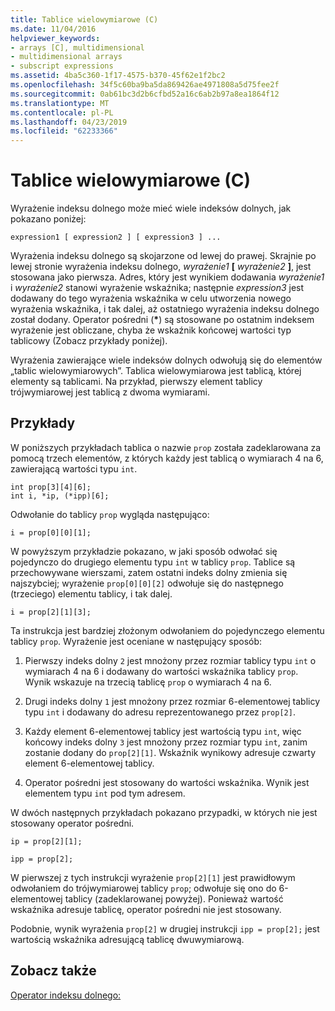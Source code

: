 ```yaml
---
title: Tablice wielowymiarowe (C)
ms.date: 11/04/2016
helpviewer_keywords:
- arrays [C], multidimensional
- multidimensional arrays
- subscript expressions
ms.assetid: 4ba5c360-1f17-4575-b370-45f62e1f2bc2
ms.openlocfilehash: 34f5c60ba9ba5da869426ae4971808a5d75fee2f
ms.sourcegitcommit: 0ab61bc3d2b6cfbd52a16c6ab2b97a8ea1864f12
ms.translationtype: MT
ms.contentlocale: pl-PL
ms.lasthandoff: 04/23/2019
ms.locfileid: "62233366"
---
```

# <a name="multidimensional-arrays-c"></a>Tablice wielowymiarowe (C)

Wyrażenie indeksu dolnego może mieć wiele indeksów dolnych, jak pokazano poniżej:

```
expression1 [ expression2 ] [ expression3 ] ...
```

Wyrażenia indeksu dolnego są skojarzone od lewej do prawej. Skrajnie po lewej stronie wyrażenia indeksu dolnego, *wyrażenie1* **[** *wyrażenie2* **]**, jest stosowana jako pierwsza. Adres, który jest wynikiem dodawania *wyrażenie1* i *wyrażenie2* stanowi wyrażenie wskaźnika; następnie *expression3* jest dodawany do tego wyrażenia wskaźnika w celu utworzenia nowego wyrażenia wskaźnika, i tak dalej, aż ostatniego wyrażenia indeksu dolnego został dodany. Operator pośredni (<strong>\*</strong>) są stosowane po ostatnim indeksem wyrażenie jest obliczane, chyba że wskaźnik końcowej wartości typ tablicowy (Zobacz przykłady poniżej).

Wyrażenia zawierające wiele indeksów dolnych odwołują się do elementów „tablic wielowymiarowych”. Tablica wielowymiarowa jest tablicą, której elementy są tablicami. Na przykład, pierwszy element tablicy trójwymiarowej jest tablicą z dwoma wymiarami.

## <a name="examples"></a>Przykłady

W poniższych przykładach tablica o nazwie `prop` została zadeklarowana za pomocą trzech elementów, z których każdy jest tablicą o wymiarach 4 na 6, zawierającą wartości typu `int`.

```
int prop[3][4][6];
int i, *ip, (*ipp)[6];
```

Odwołanie do tablicy `prop` wygląda następująco:

```
i = prop[0][0][1];
```

W powyższym przykładzie pokazano, w jaki sposób odwołać się pojedynczo do drugiego elementu typu `int` w tablicy `prop`. Tablice są przechowywane wierszami, zatem ostatni indeks dolny zmienia się najszybciej; wyrażenie `prop[0][0][2]` odwołuje się do następnego (trzeciego) elementu tablicy, i tak dalej.

```
i = prop[2][1][3];
```

Ta instrukcja jest bardziej złożonym odwołaniem do pojedynczego elementu tablicy `prop`. Wyrażenie jest oceniane w następujący sposób:

1. Pierwszy indeks dolny `2` jest mnożony przez rozmiar tablicy typu `int` o wymiarach 4 na 6 i dodawany do wartości wskaźnika tablicy `prop`. Wynik wskazuje na trzecią tablicę `prop` o wymiarach 4 na 6.

1. Drugi indeks dolny `1` jest mnożony przez rozmiar 6-elementowej tablicy typu `int` i dodawany do adresu reprezentowanego przez `prop[2]`.

1. Każdy element 6-elementowej tablicy jest wartością typu `int`, więc końcowy indeks dolny `3` jest mnożony przez rozmiar typu `int`, zanim zostanie dodany do `prop[2][1]`. Wskaźnik wynikowy adresuje czwarty element 6-elementowej tablicy.

1. Operator pośredni jest stosowany do wartości wskaźnika. Wynik jest elementem typu `int` pod tym adresem.

W dwóch następnych przykładach pokazano przypadki, w których nie jest stosowany operator pośredni.

```
ip = prop[2][1];

ipp = prop[2];
```

W pierwszej z tych instrukcji wyrażenie `prop[2][1]` jest prawidłowym odwołaniem do trójwymiarowej tablicy `prop`; odwołuje się ono do 6-elementowej tablicy (zadeklarowanej powyżej). Ponieważ wartość wskaźnika adresuje tablicę, operator pośredni nie jest stosowany.

Podobnie, wynik wyrażenia `prop[2]` w drugiej instrukcji `ipp = prop[2];` jest wartością wskaźnika adresującą tablicę dwuwymiarową.

## <a name="see-also"></a>Zobacz także

[Operator indeksu dolnego:](../cpp/subscript-operator.md)
